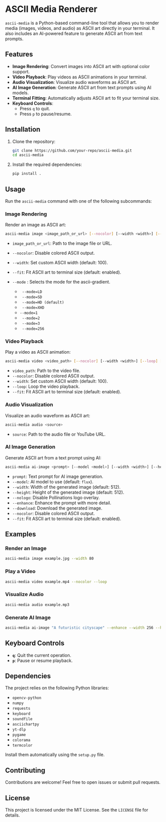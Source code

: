 # ASCII Media Renderer

`ascii-media` is a Python-based command-line tool that allows you to render media (images, videos, and audio) as ASCII art directly in your terminal. It also includes an AI-powered feature to generate ASCII art from text prompts.

## Features

- **Image Rendering**: Convert images into ASCII art with optional color support.
- **Video Playback**: Play videos as ASCII animations in your terminal.
- **Audio Visualization**: Visualize audio waveforms as ASCII art.
- **AI Image Generation**: Generate ASCII art from text prompts using AI models.
- **Terminal Fitting**: Automatically adjusts ASCII art to fit your terminal size.
- **Keyboard Controls**:
    - Press `q` to quit.
    - Press `p` to pause/resume.

## Installation

1. Clone the repository:
     ```bash
     git clone https://github.com/your-repo/ascii-media.git
     cd ascii-media
     ```

2. Install the required dependencies:
     ```bash
     pip install .
     ```

## Usage

Run the `ascii-media` command with one of the following subcommands:

### Image Rendering
Render an image as ASCII art:
```bash
ascii-media image <image_path_or_url> [--nocolor] [--width <width>] [--fit]
```

- `image_path_or_url`: Path to the image file or URL.
- `--nocolor`: Disable colored ASCII output.
- `--width`: Set custom ASCII width (default: 100).
- `--fit`: Fit ASCII art to terminal size (default: enabled).
- `--mode` : Selects the mode for the ascii-gradient.

    - ` --mode=LD`
    - ` --mode=SD`
    - ` --mode=HD (default)`
    - ` --mode=XHD`
    - ` --mode=1 `
    - ` --mode=2`
    - ` --mode=3`
    - ` --mode=256`


### Video Playback
Play a video as ASCII animation:
```bash
ascii-media video <video_path> [--nocolor] [--width <width>] [--loop] [--fit]
```

- `video_path`: Path to the video file.
- `--nocolor`: Disable colored ASCII output.
- `--width`: Set custom ASCII width (default: 100).
- `--loop`: Loop the video playback.
- `--fit`: Fit ASCII art to terminal size (default: enabled).

### Audio Visualization
Visualize an audio waveform as ASCII art:
```bash
ascii-media audio <source>
```

- `source`: Path to the audio file or YouTube URL.

### AI Image Generation
Generate ASCII art from a text prompt using AI:
```bash
ascii-media ai-image <prompt> [--model <model>] [--width <width>] [--height <height>] [--nologo] [--enhance] [--download] [--nocolor] [--fit]
```

- `prompt`: Text prompt for AI image generation.
- `--model`: AI model to use (default: `flux`).
- `--width`: Width of the generated image (default: 512).
- `--height`: Height of the generated image (default: 512).
- `--nologo`: Disable Pollinations logo overlay.
- `--enhance`: Enhance the prompt with more detail.
- `--download`: Download the generated image.
- `--nocolor`: Disable colored ASCII output.
- `--fit`: Fit ASCII art to terminal size (default: enabled).

## Examples

### Render an Image
```bash
ascii-media image example.jpg --width 80
```

### Play a Video
```bash
ascii-media video example.mp4 --nocolor --loop
```

### Visualize Audio
```bash
ascii-media audio example.mp3
```

### Generate AI Image
```bash
ascii-media ai-image "A futuristic cityscape" --enhance --width 256 --height 256
```

## Keyboard Controls

- **`q`**: Quit the current operation.
- **`p`**: Pause or resume playback.

## Dependencies

The project relies on the following Python libraries:
- `opencv-python`
- `numpy`
- `requests`
- `keyboard`
- `soundfile`
- `asciichartpy`
- `yt-dlp`
- `pygame`
- `colorama`
- `termcolor`


Install them automatically using the `setup.py` file.

## Contributing

Contributions are welcome! Feel free to open issues or submit pull requests.

## License

This project is licensed under the MIT License. See the `LICENSE` file for details.
